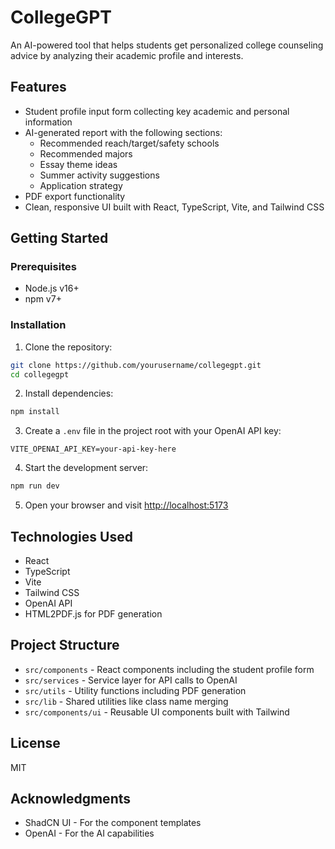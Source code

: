 # CollegeGPT

An AI-powered tool that helps students get personalized college counseling advice by analyzing their academic profile and interests.

## Features

- Student profile input form collecting key academic and personal information
- AI-generated report with the following sections:
  - Recommended reach/target/safety schools
  - Recommended majors
  - Essay theme ideas
  - Summer activity suggestions
  - Application strategy
- PDF export functionality
- Clean, responsive UI built with React, TypeScript, Vite, and Tailwind CSS

## Getting Started

### Prerequisites

- Node.js v16+
- npm v7+

### Installation

1. Clone the repository:
```bash
git clone https://github.com/yourusername/collegegpt.git
cd collegegpt
```

2. Install dependencies:
```bash
npm install
```

3. Create a `.env` file in the project root with your OpenAI API key:
```
VITE_OPENAI_API_KEY=your-api-key-here
```

4. Start the development server:
```bash
npm run dev
```

5. Open your browser and visit [http://localhost:5173](http://localhost:5173)

## Technologies Used

- React
- TypeScript
- Vite
- Tailwind CSS
- OpenAI API
- HTML2PDF.js for PDF generation

## Project Structure

- `src/components` - React components including the student profile form
- `src/services` - Service layer for API calls to OpenAI
- `src/utils` - Utility functions including PDF generation
- `src/lib` - Shared utilities like class name merging
- `src/components/ui` - Reusable UI components built with Tailwind

## License

MIT

## Acknowledgments

- ShadCN UI - For the component templates
- OpenAI - For the AI capabilities 